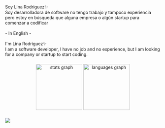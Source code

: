 <!-- <div align="center">
  <img height="257" src="https://imgur.com/XNjbfeD.png"  />
</div> -->

###

<p align="left">Soy Lina Rodriguez✨<br>Soy desarrolladora de software no tengo trabajo y tampoco experiencia pero estoy en búsqueda que alguna empresa o algún startup para comenzar a codificar <br><br>- In English -<br><br>I'm Lina Rodriguez✨<br>I am a software developer, I have no job and no experience, but I am looking for a company or startup to start coding.</p>

###

<div align="center">
  <img src="https://github-readme-stats.vercel.app/api?username=LinaProjects&hide_title=false&hide_rank=false&show_icons=true&include_all_commits=true&count_private=true&disable_animations=false&theme=dracula&locale=en&hide_border=false&order=1" height="150" alt="stats graph"  />
  <img src="https://github-readme-stats.vercel.app/api/top-langs?username=LinaProjects&locale=en&hide_title=false&layout=compact&card_width=320&langs_count=5&theme=dracula&hide_border=false&order=2" height="150" alt="languages graph"  />
</div>

###

[![](https://visitcount.itsvg.in/api?id=LinaProjects&label=Views&color=11&icon=6&pretty=true)](https://visitcount.itsvg.in)

###
